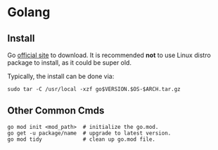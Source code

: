 # Golang

## Install

Go [official site](http://golang.org) to download. It is recommended **not** to
use Linux distro package to install, as it could be super old.

Typically, the install can be done via:

    sudo tar -C /usr/local -xzf go$VERSION.$OS-$ARCH.tar.gz


## Other Common Cmds

    go mod init <mod_path>  # initialize the go.mod.
    go get -u package/name  # upgrade to latest version.
    go mod tidy             # clean up go.mod file.
